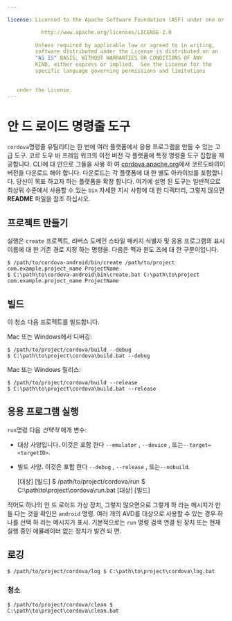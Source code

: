 ```yaml
---

license: Licensed to the Apache Software Foundation (ASF) under one or more contributor license agreements. See the NOTICE file distributed with this work for additional information regarding copyright ownership. The ASF licenses this file to you under the Apache License, Version 2.0 (the "License"); you may not use this file except in compliance with the License. You may obtain a copy of the License at

           http://www.apache.org/licenses/LICENSE-2.0
    
         Unless required by applicable law or agreed to in writing,
         software distributed under the License is distributed on an
         "AS IS" BASIS, WITHOUT WARRANTIES OR CONDITIONS OF ANY
         KIND, either express or implied.  See the License for the
         specific language governing permissions and limitations
    

   under the License.
---
```


# 안 드 로이드 명령줄 도구

`cordova`명령줄 유틸리티는 한 번에 여러 플랫폼에서 응용 프로그램을 만들 수 있는 고급 도구. 코르 도우 바 프레임 워크의 이전 버전 각 플랫폼에 특정 명령줄 도구 집합을 제공합니다. CLI에 대 안으로 그들을 사용 하 여 [cordova.apache.org][1]에서 코르도바의이 버전을 다운로드 해야 합니다. 다운로드는 각 플랫폼에 대 한 별도 아카이브를 포함합니다. 당신이 목표 하고자 하는 플랫폼을 확장 합니다. 여기에 설명 된 도구는 일반적으로 최상위 수준에서 사용할 수 있는 `bin` 자세한 지시 사항에 대 한 디렉터리, 그렇지 않으면 **README** 파일을 참조 하십시오.

 [1]: http://cordova.apache.org

## 프로젝트 만들기

실행은 `create` 프로젝트, 리버스 도메인 스타일 패키지 식별자 및 응용 프로그램의 표시 이름에 대 한 기존 경로 지정 하는 명령을. 다음은 맥과 윈도 즈에 대 한 구문이입니다.

    $ /path/to/cordova-android/bin/create /path/to/project com.example.project_name ProjectName
    $ C:\path\to\cordova-android\bin\create.bat C:\path\to\project com.example.project_name ProjectName
    

## 빌드

이 청소 다음 프로젝트를 빌드합니다.

Mac 또는 Windows에서 디버깅:

    $ /path/to/project/cordova/build --debug
    $ C:\path\to\project\cordova\build.bat --debug
    

Mac 또는 Windows 릴리스:

    $ /path/to/project/cordova/build --release
    $ C:\path\to\project\cordova\build.bat --release
    

## 응용 프로그램 실행

`run`명령 다음 *선택적* 매개 변수:

*   대상 사양입니다. 이것은 포함 한다 `--emulator` , `--device` , 또는`--target=<targetID>`.

*   빌드 사양. 이것은 포함 한다 `--debug` , `--release` , 또는`--nobuild`.
    
    \[대상\] \[빌드\] $ /path/to/project/cordova/run $ C:\path\to\project\cordova\run.bat \[대상\] \[빌드\]

적어도 하나의 안 드 로이드 가상 장치, 그렇지 않으면으로 그렇게 하 라는 메시지가 만들 다는 것을 확인은 `android` 명령. 여러 개의 AVD를 대상으로 사용할 수 있는 경우 하나를 선택 하 라는 메시지가 표시. 기본적으로는 `run` 명령 검색 연결 된 장치 또는 현재 실행 중인 에뮬레이터 없는 장치가 발견 되 면.

## 로깅

    $ /path/to/project/cordova/log $ C:\path\to\project\cordova\log.bat
    

### 청소

    $ /path/to/project/cordova/clean $ C:\path\to\project\cordova\clean.bat